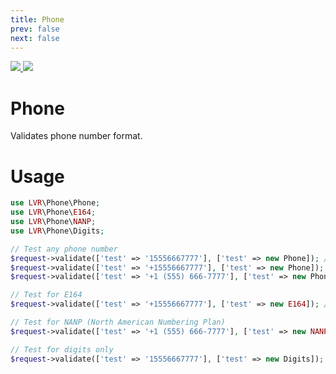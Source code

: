 ```yaml
---
title: Phone
prev: false
next: false
---
```


<badges repo="phone" authorLink="https://twitter.com/tylercd100" authorName="@tylercd100">
    <a href="https://scrutinizer-ci.com/g/laravel-validation-rules/phone/code-structure/master/code-coverage">
        <img src="https://img.shields.io/scrutinizer/coverage/g/laravel-validation-rules/phone.svg?style=flat-square">
    </a>
    <a href="https://scrutinizer-ci.com/g/laravel-validation-rules/phone">
        <img src="https://img.shields.io/scrutinizer/g/laravel-validation-rules/phone.svg?style=flat-square">
    </a>
</badges>


# Phone

Validates phone number format.

<installation repo="phone"></installation>

# Usage

```php
use LVR\Phone\Phone;
use LVR\Phone\E164;
use LVR\Phone\NANP;
use LVR\Phone\Digits;

// Test any phone number
$request->validate(['test' => '15556667777'], ['test' => new Phone]); // Pass!
$request->validate(['test' => '+15556667777'], ['test' => new Phone]); // Pass!
$request->validate(['test' => '+1 (555) 666-7777'], ['test' => new Phone]); // Pass!

// Test for E164
$request->validate(['test' => '+15556667777'], ['test' => new E164]); // Pass!

// Test for NANP (North American Numbering Plan)
$request->validate(['test' => '+1 (555) 666-7777'], ['test' => new NANP); // Pass!

// Test for digits only
$request->validate(['test' => '15556667777'], ['test' => new Digits]); // Pass!
```
